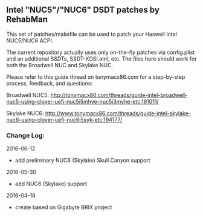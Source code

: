 ## Intel "NUC5"/"NUC6" DSDT patches by RehabMan

This set of patches/makefile can be used to patch your Haswell Intel NUC5/NUC6 ACPI.

The current repository actually uses only on-the-fly patches via config.plist and an additional SSDTs, SSDT-XOSI.aml, etc.  The files here should work for both the Broadwell NUC and Skylake NUC.

Please refer to this guide thread on tonymacx86.com for a step-by-step process, feedback, and questions:

Broadwell NUC5: http://tonymacx86.com/threads/guide-intel-broadwell-nuc5-using-clover-uefi-nuc5i5mhye-nuc5i3myhe-etc.191011/

Skylake NUC6: http://www.tonymacx86.com/threads/guide-intel-skylake-nuc6-using-clover-uefi-nuc6i5syk-etc.194177/

### Change Log:

2016-06-12

- add preliminary NUC6 (Skylake) Skull Canyon support


2016-05-30

- add NUC6 (Skylake) support


2016-04-16

- create based on Gigabyte BRIX project

